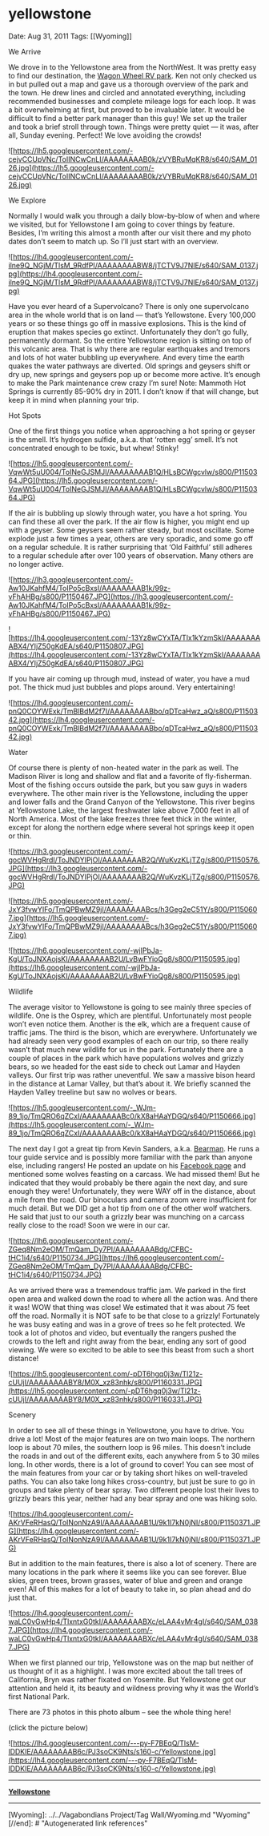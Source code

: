 # yellowstone

Date: Aug 31, 2011
Tags: [[Wyoming]]

We Arrive

We drove in to the Yellowstone area from the NorthWest. It was pretty easy to find our destination, the [Wagon Wheel RV park](https://www.wagonwheelrv.com/). Ken not only checked us in but pulled out a map and gave us a thorough overview of the park and the town. He drew lines and circled and annotated everything, including recommended businesses and complete mileage logs for each loop. It was a bit overwhelming at first, but proved to be invaluable later. It would be difficult to find a better park manager than this guy! We set up the trailer and took a brief stroll through town. Things were pretty quiet — it was, after all, Sunday evening. Perfect! We love avoiding the crowds!

![https://lh5.googleusercontent.com/-cejvCCUpVNc/ToIINCwCnLI/AAAAAAAAB0k/zVYBRuMqKR8/s640/SAM_0126.jpg](https://lh5.googleusercontent.com/-cejvCCUpVNc/ToIINCwCnLI/AAAAAAAAB0k/zVYBRuMqKR8/s640/SAM_0126.jpg)

We Explore

Normally I would walk you through a daily blow-by-blow of when and where we visited, but for Yellowstone I am going to cover things by feature. Besides, I’m writing this almost a month after our visit there and my photo dates don’t seem to match up. So I’ll just start with an overview.

![https://lh4.googleusercontent.com/-ilne9Q_NGjM/TlsM_9RdfPI/AAAAAAAABW8/jTCTV9J7NlE/s640/SAM_0137.jpg](https://lh4.googleusercontent.com/-ilne9Q_NGjM/TlsM_9RdfPI/AAAAAAAABW8/jTCTV9J7NlE/s640/SAM_0137.jpg)

Have you ever heard of a Supervolcano? There is only one supervolcano area in the whole world that is on land — that’s Yellowstone. Every 100,000 years or so these things go off in massive explosions. This is the kind of eruption that makes species go extinct. Unfortunately they don’t go fully, permanently dormant. So the entire Yellowstone region is sitting on top of this volcanic area. That is why there are regular earthquakes and tremors and lots of hot water bubbling up everywhere. And every time the earth quakes the water pathways are diverted. Old springs and geysers shift or dry up, new springs and geysers pop up or become more active. It’s enough to make the Park maintenance crew crazy I’m sure! Note: Mammoth Hot Springs is currently 85-90% dry in 2011. I don’t know if that will change, but keep it in mind when planning your trip.

Hot Spots

One of the first things you notice when approaching a hot spring or geyser is the smell. It’s hydrogen sulfide, a.k.a. that ‘rotten egg’ smell. It’s not concentrated enough to be toxic, but whew! Stinky!

![https://lh5.googleusercontent.com/-VqwWt5uU004/ToINeGJSMJI/AAAAAAAAB1Q/HLsBCWgcvlw/s800/P1150364.JPG](https://lh5.googleusercontent.com/-VqwWt5uU004/ToINeGJSMJI/AAAAAAAAB1Q/HLsBCWgcvlw/s800/P1150364.JPG)

If the air is bubbling up slowly through water, you have a hot spring. You can find these all over the park. If the air flow is higher, you might end up with a geyser. Some geysers seem rather steady, but most oscillate. Some explode just a few times a year, others are very sporadic, and some go off on a regular schedule. It is rather surprising that ‘Old Faithful’ still adheres to a regular schedule after over 100 years of observation. Many others are no longer active.

![https://lh3.googleusercontent.com/-Aw10JKahfM4/ToIPo5cBxsI/AAAAAAAAB1k/99z-vFhAHBg/s800/P1150467.JPG](https://lh3.googleusercontent.com/-Aw10JKahfM4/ToIPo5cBxsI/AAAAAAAAB1k/99z-vFhAHBg/s800/P1150467.JPG)

![https://lh4.googleusercontent.com/-13Yz8wCYxTA/Tlx1kYzmSkI/AAAAAAAABX4/YIjZ50gKdEA/s640/P1150807.JPG](https://lh4.googleusercontent.com/-13Yz8wCYxTA/Tlx1kYzmSkI/AAAAAAAABX4/YIjZ50gKdEA/s640/P1150807.JPG)

If you have air coming up through mud, instead of water, you have a mud pot. The thick mud just bubbles and plops around. Very entertaining!

![https://lh4.googleusercontent.com/-pnQ0COYWExk/TmBlBdM2f7I/AAAAAAAABbo/qDTcaHwz_aQ/s800/P1150342.jpg](https://lh4.googleusercontent.com/-pnQ0COYWExk/TmBlBdM2f7I/AAAAAAAABbo/qDTcaHwz_aQ/s800/P1150342.jpg)

Water

Of course there is plenty of non-heated water in the park as well. The Madison River is long and shallow and flat and a favorite of fly-fisherman. Most of the fishing occurs outside the park, but you saw guys in waders everywhere. The other main river is the Yellowstone, including the upper and lower falls and the Grand Canyon of the Yellowstone. This river begins at Yellowstone Lake, the largest freshwater lake above 7,000 feet in all of North America. Most of the lake freezes three feet thick in the winter, except for along the northern edge where several hot springs keep it open or thin.

![https://lh3.googleusercontent.com/-gocWVHgRrdI/ToJNDYIPjOI/AAAAAAAAB2Q/WuKvzKLjTZg/s800/P1150576.JPG](https://lh3.googleusercontent.com/-gocWVHgRrdI/ToJNDYIPjOI/AAAAAAAAB2Q/WuKvzKLjTZg/s800/P1150576.JPG)

![https://lh5.googleusercontent.com/-JxY3fvwYIFo/TmQPBwMZ9jI/AAAAAAAABcs/h3Geg2eC51Y/s800/P1150607.jpg](https://lh5.googleusercontent.com/-JxY3fvwYIFo/TmQPBwMZ9jI/AAAAAAAABcs/h3Geg2eC51Y/s800/P1150607.jpg)

![https://lh6.googleusercontent.com/-wjIPbJa-KgU/ToJNXAojsKI/AAAAAAAAB2U/LvBwFYioQg8/s800/P1150595.jpg](https://lh6.googleusercontent.com/-wjIPbJa-KgU/ToJNXAojsKI/AAAAAAAAB2U/LvBwFYioQg8/s800/P1150595.jpg)

Wildlife

The average visitor to Yellowstone is going to see mainly three species of wildlife. One is the Osprey, which are plentiful. Unfortunately most people won’t even notice them. Another is the elk, which are a frequent cause of traffic jams. The third is the bison, which are everywhere. Unfortunately we had already seen very good examples of each on our trip, so there really wasn’t that much new wildlife for us in the park. Fortunately there are a couple of places in the park which have populations wolves and grizzly bears, so we headed for the east side to check out Lamar and Hayden valleys. Our first trip was rather uneventful. We saw a massive bison heard in the distance at Lamar Valley, but that’s about it. We briefly scanned the Hayden Valley treeline but saw no wolves or bears.

![https://lh5.googleusercontent.com/-_WJm-89_1jo/TmQRO6qZCxI/AAAAAAAABc0/kX8aHAaYDGQ/s640/P1150666.jpg](https://lh5.googleusercontent.com/-_WJm-89_1jo/TmQRO6qZCxI/AAAAAAAABc0/kX8aHAaYDGQ/s640/P1150666.jpg)

The next day I got a great tip from Kevin Sanders, a.k.a. [Bearman](https://www.yellowstone-bearman.com/). He runs a tour guide service and is possibly more familiar with the park than anyone else, including rangers! He posted an update on his [Facebook page](https://www.facebook.com/BearmansYellowstoneOutdoorAdventures) and mentioned some wolves feasting on a carcass. We had missed them! But he indicated that they would probably be there again the next day, and sure enough they were! Unfortunately, they were WAY off in the distance, about a mile from the road. Our binoculars and camera zoom were insufficient for much detail. But we DID get a hot tip from one of the other wolf watchers. He said that just to our south a grizzly bear was munching on a carcass really close to the road! Soon we were in our car.

![https://lh6.googleusercontent.com/-ZGeq8Nm2eOM/TmQam_Dy7PI/AAAAAAAABdg/CFBC-tHC1i4/s640/P1150734.JPG](https://lh6.googleusercontent.com/-ZGeq8Nm2eOM/TmQam_Dy7PI/AAAAAAAABdg/CFBC-tHC1i4/s640/P1150734.JPG)

As we arrived there was a tremendous traffic jam. We parked in the first open area and walked down the road to where all the action was. And there it was! WOW that thing was close! We estimated that it was about 75 feet off the road. Normally it is NOT safe to be that close to a grizzly! Fortunately he was busy eating and was in a grove of trees so he felt protected. We took a lot of photos and video, but eventually the rangers pushed the crowds to the left and right away from the bear, ending any sort of good viewing. We were so excited to be able to see this beast from such a short distance!

![https://lh5.googleusercontent.com/-pDT6hgq0j3w/Tl21z-cUUjI/AAAAAAAABY8/M0X_xz83nhk/s800/P1160331.JPG](https://lh5.googleusercontent.com/-pDT6hgq0j3w/Tl21z-cUUjI/AAAAAAAABY8/M0X_xz83nhk/s800/P1160331.JPG)

Scenery

In order to see all of these things in Yellowstone, you have to drive. You drive a lot! Most of the major features are on two main loops. The northern loop is about 70 miles, the southern loop is 96 miles. This doesn’t include the roads in and out of the different exits, each anywhere from 5 to 30 miles long. In other words, there is a lot of ground to cover! You can see most of the main features from your car or by taking short hikes on well-traveled paths. You can also take long hikes cross-country, but just be sure to go in groups and take plenty of bear spray. Two different people lost their lives to grizzly bears this year, neither had any bear spray and one was hiking solo.

![https://lh4.googleusercontent.com/-AKrVFeRHasQ/ToINonNzA9I/AAAAAAAAB1U/9k1I7kN0jNI/s800/P1150371.JPG](https://lh4.googleusercontent.com/-AKrVFeRHasQ/ToINonNzA9I/AAAAAAAAB1U/9k1I7kN0jNI/s800/P1150371.JPG)

But in addition to the main features, there is also a lot of scenery. There are many locations in the park where it seems like you can see forever. Blue skies, green trees, brown grasses, water of blue and green and orange even! All of this makes for a lot of beauty to take in, so plan ahead and do just that.

![https://lh4.googleusercontent.com/-waLC0vGwHp4/TlxntxG0tkI/AAAAAAAABXc/eLAA4vMr4gI/s640/SAM_0387.JPG](https://lh4.googleusercontent.com/-waLC0vGwHp4/TlxntxG0tkI/AAAAAAAABXc/eLAA4vMr4gI/s640/SAM_0387.JPG)

When we first planned our trip, Yellowstone was on the map but neither of us thought of it as a highlight. I was more excited about the tall trees of California, Bryn was rather fixated on Yosemite. But Yellowstone got our attention and held it, its beauty and wildness proving why it was the World’s first National Park.

There are 73 photos in this photo album – see the whole thing here!

(click the picture below)

![https://lh4.googleusercontent.com/---py-F7BEqQ/TlsM-lDDKlE/AAAAAAAAB6c/PJ3soCK9Nts/s160-c/Yellowstone.jpg](https://lh4.googleusercontent.com/---py-F7BEqQ/TlsM-lDDKlE/AAAAAAAAB6c/PJ3soCK9Nts/s160-c/Yellowstone.jpg)

---

**[Yellowstone](https://picasaweb.google.com/dixonge/Yellowstone?authuser=0&feat=embedwebsite)**

---

[//begin]: # "Autogenerated link references for markdown compatibility"
[Wyoming]: ../../Vagabondians Project/Tag Wall/Wyoming.md "Wyoming"
[//end]: # "Autogenerated link references"